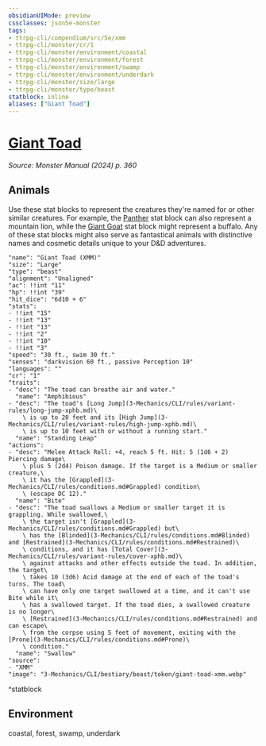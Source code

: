 ```yaml
---
obsidianUIMode: preview
cssclasses: json5e-monster
tags:
- ttrpg-cli/compendium/src/5e/xmm
- ttrpg-cli/monster/cr/1
- ttrpg-cli/monster/environment/coastal
- ttrpg-cli/monster/environment/forest
- ttrpg-cli/monster/environment/swamp
- ttrpg-cli/monster/environment/underdark
- ttrpg-cli/monster/size/large
- ttrpg-cli/monster/type/beast
statblock: inline
aliases: ["Giant Toad"]
---
```

# [Giant Toad](3-Mechanics\CLI\bestiary\beast/giant-toad-xmm.md)
*Source: Monster Manual (2024) p. 360*  

## Animals

Use these stat blocks to represent the creatures they're named for or other similar creatures. For example, the [Panther](3-Mechanics/CLI/bestiary/beast/panther-xmm.md) stat block can also represent a mountain lion, while the [Giant Goat](3-Mechanics/CLI/bestiary/beast/giant-goat-xmm.md) stat block might represent a buffalo. Any of these stat blocks might also serve as fantastical animals with distinctive names and cosmetic details unique to your D&D adventures.

```statblock
"name": "Giant Toad (XMM)"
"size": "Large"
"type": "beast"
"alignment": "Unaligned"
"ac": !!int "11"
"hp": !!int "39"
"hit_dice": "6d10 + 6"
"stats":
- !!int "15"
- !!int "13"
- !!int "13"
- !!int "2"
- !!int "10"
- !!int "3"
"speed": "30 ft., swim 30 ft."
"senses": "darkvision 60 ft., passive Perception 10"
"languages": ""
"cr": "1"
"traits":
- "desc": "The toad can breathe air and water."
  "name": "Amphibious"
- "desc": "The toad's [Long Jump](3-Mechanics/CLI/rules/variant-rules/long-jump-xphb.md)\
    \ is up to 20 feet and its [High Jump](3-Mechanics/CLI/rules/variant-rules/high-jump-xphb.md)\
    \ is up to 10 feet with or without a running start."
  "name": "Standing Leap"
"actions":
- "desc": "Melee Attack Roll: +4, reach 5 ft. Hit: 5 (1d6 + 2) Piercing damage\
    \ plus 5 (2d4) Poison damage. If the target is a Medium or smaller creature,\
    \ it has the [Grappled](3-Mechanics/CLI/rules/conditions.md#Grappled) condition\
    \ (escape DC 12)."
  "name": "Bite"
- "desc": "The toad swallows a Medium or smaller target it is grappling. While swallowed,\
    \ the target isn't [Grappled](3-Mechanics/CLI/rules/conditions.md#Grappled) but\
    \ has the [Blinded](3-Mechanics/CLI/rules/conditions.md#Blinded) and [Restrained](3-Mechanics/CLI/rules/conditions.md#Restrained)\
    \ conditions, and it has [Total Cover](3-Mechanics/CLI/rules/variant-rules/cover-xphb.md)\
    \ against attacks and other effects outside the toad. In addition, the target\
    \ takes 10 (3d6) Acid damage at the end of each of the toad's turns. The toad\
    \ can have only one target swallowed at a time, and it can't use Bite while it\
    \ has a swallowed target. If the toad dies, a swallowed creature is no longer\
    \ [Restrained](3-Mechanics/CLI/rules/conditions.md#Restrained) and can escape\
    \ from the corpse using 5 feet of movement, exiting with the [Prone](3-Mechanics/CLI/rules/conditions.md#Prone)\
    \ condition."
  "name": "Swallow"
"source":
- "XMM"
"image": "3-Mechanics/CLI/bestiary/beast/token/giant-toad-xmm.webp"
```
^statblock

## Environment

coastal, forest, swamp, underdark